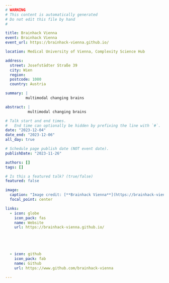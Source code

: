 ```yaml
---
# WARNING
# This content is automatically generated
# Do not edit this file by hand
#

title: Brainhack Vienna
event: Brainhack Vienna
event_url: https://brainhack-vienna.github.io/

location: Medical University of Vienna, Complexity Science Hub

address:
  street: Josefstädter Straße 39
  city: Wien
  region:
  postcode: 1080
  country: Austria

summary: |
         multimodal changing brains

abstract: |
          multimodal changing brains

# Talk start and end times.
#   End time can optionally be hidden by prefixing the line with `#`.
date: "2023-12-04"
date_end: "2023-12-06"
all_day: true

# Schedule page publish date (NOT event date).
publishDate: "2023-11-26"

authors: []
tags: []

# Is this a featured talk? (true/false)
featured: false

image:
  caption: "Image credit: [**Brainhack Vienna**](https://brainhack-vienna.github.io/)"
  focal_point: center

links:
  - icon: globe
    icon_pack: fas
    name: Website
    url: https://brainhack-vienna.github.io/





  - icon: github
    icon_pack: fab
    name: Github
    url: https://www.github.com/brainhack-vienna

---
```

